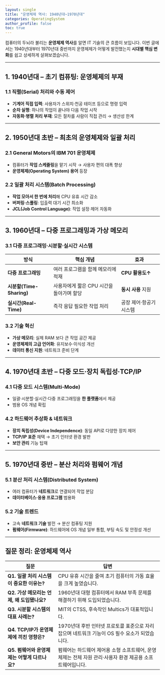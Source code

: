 ```yaml
---
layout: single
title: "운영체제 역사: 1940년대~1970년대"
categories: OperatingSystem
author_profile: false
toc: true
---
```


컴퓨터의 두뇌라 불리는 **운영체제 역사**를 알면 IT 기술의 큰 흐름이 보입니다. 이번 글에서는 1940년대부터 1970년대 중반까지 운영체제가 어떻게 발전했는지 **시대별 핵심 변화**를 쉽고 상세하게 살펴보겠습니다.

------

## 1. 1940년대 – 초기 컴퓨팅: 운영체제의 부재

### 1.1 직렬(Serial) 처리와 수동 제어

- **기계어 직접 입력**: 사용자가 스위치·천공 테이프 등으로 명령 입력
- **순차 실행**: 하나의 작업이 끝나야 다음 작업 시작
- **자동화·병렬 처리 부재**: 모든 절차를 사람이 직접 관리 → 생산성 한계

------

## 2. 1950년대 초반 – 최초의 운영체제와 일괄 처리

### 2.1 General Motors의 IBM 701 운영체제

- 컴퓨터가 **작업 스케줄링**을 맡기 시작 → 사용자 편의 대폭 향상
- **운영체제(Operating System) 용어** 등장

### 2.2 일괄 처리 시스템(Batch Processing)

- **작업 모아서 한 번에 처리**해 CPU 유휴 시간 감소
- **버퍼링·스풀링**: 입출력 대기 시간 최소화
- **JCL(Job Control Language)**: 작업 설정·제어 자동화

------

## 3. 1960년대 – 다중 프로그래밍과 가상 메모리

### 3.1 다중 프로그래밍·시분할·실시간 시스템

| 방식                     | 핵심 개념                                | 효과                    |
| ------------------------ | ---------------------------------------- | ----------------------- |
| **다중 프로그래밍**      | 여러 프로그램을 함께 메모리에 적재       | **CPU 활용도↑**         |
| **시분할(Time-Sharing)** | 사용자에게 짧은 CPU 시간을 돌아가며 할당 | **동시 사용** 지원      |
| **실시간(Real-Time)**    | 즉각 응답 필요한 작업 처리               | 공장 제어·항공기 시스템 |

### 3.2 기술 혁신

- **가상 메모리**: 실제 RAM 보다 큰 작업 공간 제공
- **운영체제의 고급 언어화**: 유지보수·이식성 개선
- **데이터 통신 지원**: 네트워크 준비 단계

------

## 4. 1970년대 초반 – 다중 모드·장치 독립성·TCP/IP

### 4.1 다중 모드 시스템(Multi-Mode)

- 일괄·시분할·실시간·다중 프로그래밍을 **한 플랫폼**에서 제공
- 범용 OS 개념 확립

### 4.2 하드웨어 추상화 & 네트워크

- **장치 독립성(Device Independence)**: 동일 API로 다양한 장치 제어
- **TCP/IP 표준** 채택 → 초기 인터넷 환경 발판
- **보안 관리** 기능 탑재

------

## 5. 1970년대 중반 – 분산 처리와 펌웨어 개념

### 5.1 분산 처리 시스템(Distributed System)

- 여러 컴퓨터가 **네트워크**로 연결되어 작업 분담
- **데이터베이스·응용 프로그램** 범용화

### 5.2 기술 트렌드

- 고속 **네트워크 기술** 발전 → 분산 컴퓨팅 지원
- **펌웨어(Firmware)**: 하드웨어에 OS 개념 일부 통합, 부팅 속도 및 안정성 개선

------

## 질문 정리: 운영체제 역사

| 질문                                         | 답변                                                         |
| -------------------------------------------- | ------------------------------------------------------------ |
| **Q1. 일괄 처리 시스템이 중요한 이유는?**    | CPU 유휴 시간을 줄여 초기 컴퓨터의 가동 효율을 크게 높였습니다. |
| **Q2. 가상 메모리는 언제, 왜 도입됐나요?**   | 1960년대 대형 컴퓨터에서 RAM 부족 문제를 해결하기 위해 도입되었습니다. |
| **Q3. 시분할 시스템의 대표 사례는?**         | MIT의 CTSS, 후속작인 Multics가 대표적입니다.                 |
| **Q4. TCP/IP가 운영체제에 끼친 영향은?**     | 1970년대 후반 인터넷 프로토콜 표준으로 자리 잡으며 네트워크 기능이 OS 필수 요소가 되었습니다. |
| **Q5. 펌웨어와 운영체제는 어떻게 다르나요?** | 펌웨어는 하드웨어 제어용 소형 소프트웨어, 운영체제는 전체 자원 관리·사용자 환경 제공용 소프트웨어입니다. |
